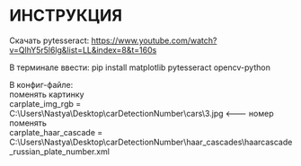 # ИНСТРУКЦИЯ
Скачать pytesseract: 
https://www.youtube.com/watch?v=QlhY5r5l6lg&list=LL&index=8&t=160s

В терминале ввести:
pip install matplotlib pytesseract opencv-python

В конфиг-файле:  
поменять картинку  
carplate_img_rgb = C:\\Users\\Nastya\\Desktop\\carDetectionNumber\\cars\\3.jpg <--- номер поменять  
carplate_haar_cascade = C:\\Users\\Nastya\\Desktop\\carDetectionNumber\\haar_cascades\\haarcascade_russian_plate_number.xml
